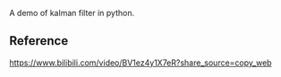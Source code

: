 A demo of kalman filter in python.

## Reference
https://www.bilibili.com/video/BV1ez4y1X7eR?share_source=copy_web
